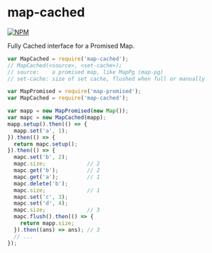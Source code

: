# map-cached

[![NPM](https://nodei.co/npm/map-cached.png)](https://nodei.co/npm/map-cached/)

Fully Cached interface for a Promised Map.

```javascript
var MapCached = require('map-cached');
// MapCached(<source>, <set-cache>);
// source:    a promised map, like MapPg (map-pg)
// set-cache: size of set cache, flushed when full or manually
```
```javascript
var MapPromised = require('map-promised');
var MapCached = require('map-cached');

var mapp = new MapPromised(new Map());
var mapc = new MapCached(mapp);
mapp.setup().then(() => {
  mapp.set('a', 1);
}).then(() => {
  return mapc.setup();
}).then(() => {
  mapc.set('b', 2);
  mapc.size;             // 2
  mapc.get('b');         // 2
  mapc.get('a');         // 1
  mapc.delete('b');
  mapc.size;             // 1
  mapc.set('c', 3);
  mapc.set('d', 4);
  mapc.size;             // 3
  mapc.flush().then(() => {
    return mapp.size;
  }).then((ans) => ans); // 3
  // ...
});
